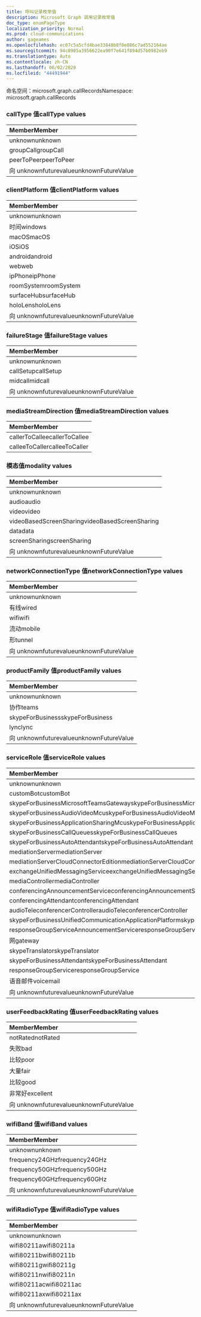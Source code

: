 ```yaml
---
title: 呼叫记录枚举值
description: Microsoft Graph 调用记录枚举值
doc_type: enumPageType
localization_priority: Normal
ms.prod: cloud-communications
author: gageames
ms.openlocfilehash: ec07c5a5cfd4bae33848b8f0e886c7ad552164ae
ms.sourcegitcommit: 94c8985a3956622ea90f7e641f894d57b0982eb9
ms.translationtype: Auto
ms.contentlocale: zh-CN
ms.lasthandoff: 06/02/2020
ms.locfileid: "44491944"
---
```

<span data-ttu-id="a3e49-103">命名空间：microsoft.graph.callRecords</span><span class="sxs-lookup"><span data-stu-id="a3e49-103">Namespace: microsoft.graph.callRecords</span></span>

### <a name="calltype-values"></a><span data-ttu-id="a3e49-104">callType 值</span><span class="sxs-lookup"><span data-stu-id="a3e49-104">callType values</span></span>

| <span data-ttu-id="a3e49-105">Member</span><span class="sxs-lookup"><span data-stu-id="a3e49-105">Member</span></span>
|:--------------
| <span data-ttu-id="a3e49-106">unknown</span><span class="sxs-lookup"><span data-stu-id="a3e49-106">unknown</span></span>
| <span data-ttu-id="a3e49-107">groupCall</span><span class="sxs-lookup"><span data-stu-id="a3e49-107">groupCall</span></span>
| <span data-ttu-id="a3e49-108">peerToPeer</span><span class="sxs-lookup"><span data-stu-id="a3e49-108">peerToPeer</span></span>
| <span data-ttu-id="a3e49-109">向 unknownfuturevalue</span><span class="sxs-lookup"><span data-stu-id="a3e49-109">unknownFutureValue</span></span>

### <a name="clientplatform-values"></a><span data-ttu-id="a3e49-110">clientPlatform 值</span><span class="sxs-lookup"><span data-stu-id="a3e49-110">clientPlatform values</span></span>

| <span data-ttu-id="a3e49-111">Member</span><span class="sxs-lookup"><span data-stu-id="a3e49-111">Member</span></span>
|:--------------
| <span data-ttu-id="a3e49-112">unknown</span><span class="sxs-lookup"><span data-stu-id="a3e49-112">unknown</span></span>
| <span data-ttu-id="a3e49-113">时间</span><span class="sxs-lookup"><span data-stu-id="a3e49-113">windows</span></span>
| <span data-ttu-id="a3e49-114">macOS</span><span class="sxs-lookup"><span data-stu-id="a3e49-114">macOS</span></span>
| <span data-ttu-id="a3e49-115">iOS</span><span class="sxs-lookup"><span data-stu-id="a3e49-115">iOS</span></span>
| <span data-ttu-id="a3e49-116">android</span><span class="sxs-lookup"><span data-stu-id="a3e49-116">android</span></span>
| <span data-ttu-id="a3e49-117">web</span><span class="sxs-lookup"><span data-stu-id="a3e49-117">web</span></span>
| <span data-ttu-id="a3e49-118">ipPhone</span><span class="sxs-lookup"><span data-stu-id="a3e49-118">ipPhone</span></span>
| <span data-ttu-id="a3e49-119">roomSystem</span><span class="sxs-lookup"><span data-stu-id="a3e49-119">roomSystem</span></span>
| <span data-ttu-id="a3e49-120">surfaceHub</span><span class="sxs-lookup"><span data-stu-id="a3e49-120">surfaceHub</span></span>
| <span data-ttu-id="a3e49-121">holoLens</span><span class="sxs-lookup"><span data-stu-id="a3e49-121">holoLens</span></span>
| <span data-ttu-id="a3e49-122">向 unknownfuturevalue</span><span class="sxs-lookup"><span data-stu-id="a3e49-122">unknownFutureValue</span></span>

### <a name="failurestage-values"></a><span data-ttu-id="a3e49-123">failureStage 值</span><span class="sxs-lookup"><span data-stu-id="a3e49-123">failureStage values</span></span>

| <span data-ttu-id="a3e49-124">Member</span><span class="sxs-lookup"><span data-stu-id="a3e49-124">Member</span></span>
|:--------------
| <span data-ttu-id="a3e49-125">unknown</span><span class="sxs-lookup"><span data-stu-id="a3e49-125">unknown</span></span>
| <span data-ttu-id="a3e49-126">callSetup</span><span class="sxs-lookup"><span data-stu-id="a3e49-126">callSetup</span></span>
| <span data-ttu-id="a3e49-127">midcall</span><span class="sxs-lookup"><span data-stu-id="a3e49-127">midcall</span></span>
| <span data-ttu-id="a3e49-128">向 unknownfuturevalue</span><span class="sxs-lookup"><span data-stu-id="a3e49-128">unknownFutureValue</span></span>

### <a name="mediastreamdirection-values"></a><span data-ttu-id="a3e49-129">mediaStreamDirection 值</span><span class="sxs-lookup"><span data-stu-id="a3e49-129">mediaStreamDirection values</span></span>

| <span data-ttu-id="a3e49-130">Member</span><span class="sxs-lookup"><span data-stu-id="a3e49-130">Member</span></span>
|:--------------
| <span data-ttu-id="a3e49-131">callerToCallee</span><span class="sxs-lookup"><span data-stu-id="a3e49-131">callerToCallee</span></span>
| <span data-ttu-id="a3e49-132">calleeToCaller</span><span class="sxs-lookup"><span data-stu-id="a3e49-132">calleeToCaller</span></span>

### <a name="modality-values"></a><span data-ttu-id="a3e49-133">模态值</span><span class="sxs-lookup"><span data-stu-id="a3e49-133">modality values</span></span>

| <span data-ttu-id="a3e49-134">Member</span><span class="sxs-lookup"><span data-stu-id="a3e49-134">Member</span></span>
|:--------------
| <span data-ttu-id="a3e49-135">unknown</span><span class="sxs-lookup"><span data-stu-id="a3e49-135">unknown</span></span>
| <span data-ttu-id="a3e49-136">audio</span><span class="sxs-lookup"><span data-stu-id="a3e49-136">audio</span></span>
| <span data-ttu-id="a3e49-137">video</span><span class="sxs-lookup"><span data-stu-id="a3e49-137">video</span></span>
| <span data-ttu-id="a3e49-138">videoBasedScreenSharing</span><span class="sxs-lookup"><span data-stu-id="a3e49-138">videoBasedScreenSharing</span></span>
| <span data-ttu-id="a3e49-139">data</span><span class="sxs-lookup"><span data-stu-id="a3e49-139">data</span></span>
| <span data-ttu-id="a3e49-140">screenSharing</span><span class="sxs-lookup"><span data-stu-id="a3e49-140">screenSharing</span></span>
| <span data-ttu-id="a3e49-141">向 unknownfuturevalue</span><span class="sxs-lookup"><span data-stu-id="a3e49-141">unknownFutureValue</span></span>

### <a name="networkconnectiontype-values"></a><span data-ttu-id="a3e49-142">networkConnectionType 值</span><span class="sxs-lookup"><span data-stu-id="a3e49-142">networkConnectionType values</span></span>

| <span data-ttu-id="a3e49-143">Member</span><span class="sxs-lookup"><span data-stu-id="a3e49-143">Member</span></span>
|:--------------
| <span data-ttu-id="a3e49-144">unknown</span><span class="sxs-lookup"><span data-stu-id="a3e49-144">unknown</span></span>
| <span data-ttu-id="a3e49-145">有线</span><span class="sxs-lookup"><span data-stu-id="a3e49-145">wired</span></span>
| <span data-ttu-id="a3e49-146">wifi</span><span class="sxs-lookup"><span data-stu-id="a3e49-146">wifi</span></span>
| <span data-ttu-id="a3e49-147">流动</span><span class="sxs-lookup"><span data-stu-id="a3e49-147">mobile</span></span>
| <span data-ttu-id="a3e49-148">形</span><span class="sxs-lookup"><span data-stu-id="a3e49-148">tunnel</span></span>
| <span data-ttu-id="a3e49-149">向 unknownfuturevalue</span><span class="sxs-lookup"><span data-stu-id="a3e49-149">unknownFutureValue</span></span>

### <a name="productfamily-values"></a><span data-ttu-id="a3e49-150">productFamily 值</span><span class="sxs-lookup"><span data-stu-id="a3e49-150">productFamily values</span></span>

| <span data-ttu-id="a3e49-151">Member</span><span class="sxs-lookup"><span data-stu-id="a3e49-151">Member</span></span>
|:--------------
| <span data-ttu-id="a3e49-152">unknown</span><span class="sxs-lookup"><span data-stu-id="a3e49-152">unknown</span></span>
| <span data-ttu-id="a3e49-153">协作</span><span class="sxs-lookup"><span data-stu-id="a3e49-153">teams</span></span>
| <span data-ttu-id="a3e49-154">skypeForBusiness</span><span class="sxs-lookup"><span data-stu-id="a3e49-154">skypeForBusiness</span></span>
| <span data-ttu-id="a3e49-155">lync</span><span class="sxs-lookup"><span data-stu-id="a3e49-155">lync</span></span>
| <span data-ttu-id="a3e49-156">向 unknownfuturevalue</span><span class="sxs-lookup"><span data-stu-id="a3e49-156">unknownFutureValue</span></span>

### <a name="servicerole-values"></a><span data-ttu-id="a3e49-157">serviceRole 值</span><span class="sxs-lookup"><span data-stu-id="a3e49-157">serviceRole values</span></span>

| <span data-ttu-id="a3e49-158">Member</span><span class="sxs-lookup"><span data-stu-id="a3e49-158">Member</span></span>
|:--------------
| <span data-ttu-id="a3e49-159">unknown</span><span class="sxs-lookup"><span data-stu-id="a3e49-159">unknown</span></span>
| <span data-ttu-id="a3e49-160">customBot</span><span class="sxs-lookup"><span data-stu-id="a3e49-160">customBot</span></span>
| <span data-ttu-id="a3e49-161">skypeForBusinessMicrosoftTeamsGateway</span><span class="sxs-lookup"><span data-stu-id="a3e49-161">skypeForBusinessMicrosoftTeamsGateway</span></span>
| <span data-ttu-id="a3e49-162">skypeForBusinessAudioVideoMcu</span><span class="sxs-lookup"><span data-stu-id="a3e49-162">skypeForBusinessAudioVideoMcu</span></span>
| <span data-ttu-id="a3e49-163">skypeForBusinessApplicationSharingMcu</span><span class="sxs-lookup"><span data-stu-id="a3e49-163">skypeForBusinessApplicationSharingMcu</span></span>
| <span data-ttu-id="a3e49-164">skypeForBusinessCallQueues</span><span class="sxs-lookup"><span data-stu-id="a3e49-164">skypeForBusinessCallQueues</span></span>
| <span data-ttu-id="a3e49-165">skypeForBusinessAutoAttendant</span><span class="sxs-lookup"><span data-stu-id="a3e49-165">skypeForBusinessAutoAttendant</span></span>
| <span data-ttu-id="a3e49-166">mediationServer</span><span class="sxs-lookup"><span data-stu-id="a3e49-166">mediationServer</span></span>
| <span data-ttu-id="a3e49-167">mediationServerCloudConnectorEdition</span><span class="sxs-lookup"><span data-stu-id="a3e49-167">mediationServerCloudConnectorEdition</span></span>
| <span data-ttu-id="a3e49-168">exchangeUnifiedMessagingService</span><span class="sxs-lookup"><span data-stu-id="a3e49-168">exchangeUnifiedMessagingService</span></span>
| <span data-ttu-id="a3e49-169">mediaController</span><span class="sxs-lookup"><span data-stu-id="a3e49-169">mediaController</span></span>
| <span data-ttu-id="a3e49-170">conferencingAnnouncementService</span><span class="sxs-lookup"><span data-stu-id="a3e49-170">conferencingAnnouncementService</span></span>
| <span data-ttu-id="a3e49-171">conferencingAttendant</span><span class="sxs-lookup"><span data-stu-id="a3e49-171">conferencingAttendant</span></span>
| <span data-ttu-id="a3e49-172">audioTeleconferencerController</span><span class="sxs-lookup"><span data-stu-id="a3e49-172">audioTeleconferencerController</span></span>
| <span data-ttu-id="a3e49-173">skypeForBusinessUnifiedCommunicationApplicationPlatform</span><span class="sxs-lookup"><span data-stu-id="a3e49-173">skypeForBusinessUnifiedCommunicationApplicationPlatform</span></span>
| <span data-ttu-id="a3e49-174">responseGroupServiceAnnouncementService</span><span class="sxs-lookup"><span data-stu-id="a3e49-174">responseGroupServiceAnnouncementService</span></span>
| <span data-ttu-id="a3e49-175">网</span><span class="sxs-lookup"><span data-stu-id="a3e49-175">gateway</span></span>
| <span data-ttu-id="a3e49-176">skypeTranslator</span><span class="sxs-lookup"><span data-stu-id="a3e49-176">skypeTranslator</span></span>
| <span data-ttu-id="a3e49-177">skypeForBusinessAttendant</span><span class="sxs-lookup"><span data-stu-id="a3e49-177">skypeForBusinessAttendant</span></span>
| <span data-ttu-id="a3e49-178">responseGroupService</span><span class="sxs-lookup"><span data-stu-id="a3e49-178">responseGroupService</span></span>
| <span data-ttu-id="a3e49-179">语音邮件</span><span class="sxs-lookup"><span data-stu-id="a3e49-179">voicemail</span></span>
| <span data-ttu-id="a3e49-180">向 unknownfuturevalue</span><span class="sxs-lookup"><span data-stu-id="a3e49-180">unknownFutureValue</span></span>

### <a name="userfeedbackrating-values"></a><span data-ttu-id="a3e49-181">userFeedbackRating 值</span><span class="sxs-lookup"><span data-stu-id="a3e49-181">userFeedbackRating values</span></span>

| <span data-ttu-id="a3e49-182">Member</span><span class="sxs-lookup"><span data-stu-id="a3e49-182">Member</span></span>
|:--------------
| <span data-ttu-id="a3e49-183">notRated</span><span class="sxs-lookup"><span data-stu-id="a3e49-183">notRated</span></span>
| <span data-ttu-id="a3e49-184">失败</span><span class="sxs-lookup"><span data-stu-id="a3e49-184">bad</span></span>
| <span data-ttu-id="a3e49-185">比较</span><span class="sxs-lookup"><span data-stu-id="a3e49-185">poor</span></span>
| <span data-ttu-id="a3e49-186">大量</span><span class="sxs-lookup"><span data-stu-id="a3e49-186">fair</span></span>
| <span data-ttu-id="a3e49-187">比较</span><span class="sxs-lookup"><span data-stu-id="a3e49-187">good</span></span>
| <span data-ttu-id="a3e49-188">非常好</span><span class="sxs-lookup"><span data-stu-id="a3e49-188">excellent</span></span>
| <span data-ttu-id="a3e49-189">向 unknownfuturevalue</span><span class="sxs-lookup"><span data-stu-id="a3e49-189">unknownFutureValue</span></span>

### <a name="wifiband-values"></a><span data-ttu-id="a3e49-190">wifiBand 值</span><span class="sxs-lookup"><span data-stu-id="a3e49-190">wifiBand values</span></span>

| <span data-ttu-id="a3e49-191">Member</span><span class="sxs-lookup"><span data-stu-id="a3e49-191">Member</span></span>
|:--------------
| <span data-ttu-id="a3e49-192">unknown</span><span class="sxs-lookup"><span data-stu-id="a3e49-192">unknown</span></span>
| <span data-ttu-id="a3e49-193">frequency24GHz</span><span class="sxs-lookup"><span data-stu-id="a3e49-193">frequency24GHz</span></span>
| <span data-ttu-id="a3e49-194">frequency50GHz</span><span class="sxs-lookup"><span data-stu-id="a3e49-194">frequency50GHz</span></span>
| <span data-ttu-id="a3e49-195">frequency60GHz</span><span class="sxs-lookup"><span data-stu-id="a3e49-195">frequency60GHz</span></span>
| <span data-ttu-id="a3e49-196">向 unknownfuturevalue</span><span class="sxs-lookup"><span data-stu-id="a3e49-196">unknownFutureValue</span></span>

### <a name="wifiradiotype-values"></a><span data-ttu-id="a3e49-197">wifiRadioType 值</span><span class="sxs-lookup"><span data-stu-id="a3e49-197">wifiRadioType values</span></span>

| <span data-ttu-id="a3e49-198">Member</span><span class="sxs-lookup"><span data-stu-id="a3e49-198">Member</span></span>
|:--------------
| <span data-ttu-id="a3e49-199">unknown</span><span class="sxs-lookup"><span data-stu-id="a3e49-199">unknown</span></span>
| <span data-ttu-id="a3e49-200">wifi80211a</span><span class="sxs-lookup"><span data-stu-id="a3e49-200">wifi80211a</span></span>
| <span data-ttu-id="a3e49-201">wifi80211b</span><span class="sxs-lookup"><span data-stu-id="a3e49-201">wifi80211b</span></span>
| <span data-ttu-id="a3e49-202">wifi80211g</span><span class="sxs-lookup"><span data-stu-id="a3e49-202">wifi80211g</span></span>
| <span data-ttu-id="a3e49-203">wifi80211n</span><span class="sxs-lookup"><span data-stu-id="a3e49-203">wifi80211n</span></span>
| <span data-ttu-id="a3e49-204">wifi80211ac</span><span class="sxs-lookup"><span data-stu-id="a3e49-204">wifi80211ac</span></span>
| <span data-ttu-id="a3e49-205">wifi80211ax</span><span class="sxs-lookup"><span data-stu-id="a3e49-205">wifi80211ax</span></span>
| <span data-ttu-id="a3e49-206">向 unknownfuturevalue</span><span class="sxs-lookup"><span data-stu-id="a3e49-206">unknownFutureValue</span></span>

<!--
{
  "type": "#page.annotation",
  "namespace": "microsoft.graph.callRecords"
}
-->
